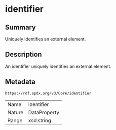 <!-- Automatically generated by spec-parser v2.0.0 on 2024-01-12T14:00:21.817658+00:00 -->
<!-- SPDX-License-Identifier: Community-Spec-1.0 -->

# identifier

## Summary

Uniquely identifies an external element.


## Description

An identifier uniquely identifies an external element.


## Metadata

`https://rdf.spdx.org/v3/Core/identifier`


| | |
|---|---|
| Name | identifier |
| Nature | DataProperty |
| Range | xsd:string |





